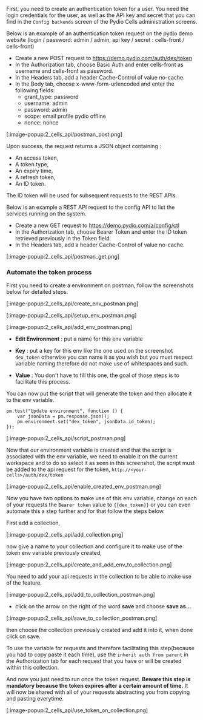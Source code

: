 
First, you need to create an authentication token for a user. You need the login credentials for the user, as well as the API key and secret that you can find in the `Config backends` screen of the Pydio Cells administration screens.

Below is an example of an authentication token request on the pydio demo website (login / password: admin / admin, api key / secret : cells-front / cells-front)

- Create a new POST request to https://demo.pydio.com/auth/dex/token
- In the Authorization tab, choose Basic Auth and enter cells-front as username and cells-front as password.
- In the Headers tab, add a header Cache-Control of value no-cache.
- In the Body tab, choose x-www-form-urlencoded and enter the following fields:
  - grant_type: password
  - username: admin
  - password: admin
  - scope: email profile pydio offline
  - nonce: nonce

[:image-popup:2_cells_api/postman_post.png]

Upon success, the request returns a JSON object containing :

- An access token,
- A token type,
- An expiry time,
- A refresh token,
- An ID token.

The ID token will be used for subsequent requests to the REST APIs.

Below is an example a REST API request to the config API to list the services running on the system.

- Create a new GET request to https://demo.pydio.com/a/config/ctl
- In the Authorization tab, choose Bearer Token and enter the ID token retrieved previously in the Token field.
- In the Headers tab, add a header Cache-Control of value no-cache.

[:image-popup:2_cells_api/postman_get.png]

### Automate the token process

First you need to create a environment on postman, follow the screenshots below for detailed steps.

[:image-popup:2_cells_api/create_env_postman.png]

[:image-popup:2_cells_api/setup_env_postman.png]

[:image-popup:2_cells_api/add_env_postman.png]

- **Edit Environment** : put a name for this env variable

- **Key** : put a key for this env like the one used on the screenshot `dex_token` otherwise you can name it as you wish but you must respect variable naming therefore do not make use of whitespaces and such.

- **Value** : You don't have to fill this one, the goal of those steps is to facilitate this process.

You can now put the script that will generate the token and then allocate it to the env variable.

```
pm.test("Update environment", function () {
    var jsonData = pm.response.json();
    pm.environment.set("dex_token", jsonData.id_token);
});
```

[:image-popup:2_cells_api/script_postman.png]

Now that our environment variable is created and that the script is associated with the env variable, we need to enable it on the current workspace and to do so select it as seen in this screenshot, the script must be added to the api request for the token, `http://<your-cells>/auth/dex/token`

[:image-popup:2_cells_api/enable_created_env_postman.png]

Now you have two options to make use of this env variable, change on each of your requests the `Bearer token` value to `{{dex_token}}` or you can even automate this a step further and for that follow the steps below.

First add a collection,

[:image-popup:2_cells_api/add_collection.png]

now give a name to your collection and configure it to make use of the token env variable previously created,

[:image-popup:2_cells_api/create_and_add_env_to_collection.png]

You need to add your api requests in the collection to be able to make use of the feature.

[:image-popup:2_cells_api/add_to_collection_postman.png]

- click on the arrow on the right of the word **save** and choose **save as...**

[:image-popup:2_cells_api/save_to_collection_postman.png]

then choose the collection previously created and add it into it,
when done click on save.

To use the variable for requests and therefore facilitating this step(because you had to copy paste it each time), use the `inherit auth from parent` in the Authorization tab for each request that you have or will be created within this collection.

And now you just need to run once the token request.
**Beware this step is mandatory because the token expires after a certain amount of time.**
It will now be shared with all of your requests abstracting you from copying and pasting everytime.

[:image-popup:2_cells_api/use_token_on_collection.png]

